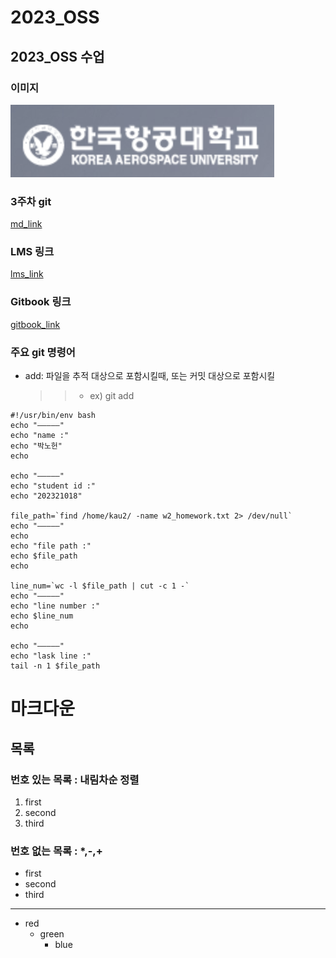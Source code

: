 # 2023_OSS
## 2023_OSS 수업
### 이미지
![kau_img](./kau_mark.png)
### 3주차 git
[md_link](/Users/jjeongee/Desktop/projects/2023_OSS/w3/README.md)
### LMS 링크
[lms_link](https://lms.kau.ac.kr/)
### Gitbook 링크
[gitbook_link](https://git-scm.com/book/ko/v2)
### 주요 git 명령어
- add: 파일을 추적 대상으로 포함시킬때, 또는 커밋 대상으로 포함시킬
   >    > - ex) git add

```
#!/usr/bin/env bash
echo "—————"
echo "name :"
echo "박노헌"
echo

echo "—————"
echo "student id :"
echo "202321018"

file_path=`find /home/kau2/ -name w2_homework.txt 2> /dev/null`
echo "—————"
echo
echo "file path :"
echo $file_path
echo

line_num=`wc -l $file_path | cut -c 1 -`
echo "—————"
echo "line number :"
echo $line_num
echo

echo "—————"
echo "lask line :"
tail -n 1 $file_path
```

# 마크다운
## 목록
### 번호 있는 목록 : 내림차순 정렬
1. first
2. second
3. third

### 번호 없는 목록 : *,-,+
- first
- second
- third

***
- red
	- green
		- blue
